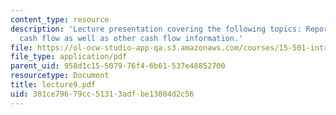```yaml
---
content_type: resource
description: 'Lecture presentation covering the following topics: Reports operating
  cash flow as well as other cash flow information.'
file: https://ol-ocw-studio-app-qa.s3.amazonaws.com/courses/15-501-introduction-to-financial-and-managerial-accounting-spring-2004/381ce79679cc51313adfbe13884d2c56_lecture9.pdf
file_type: application/pdf
parent_uid: 958d1c15-5079-76f4-6b61-537e48852700
resourcetype: Document
title: lecture9.pdf
uid: 381ce796-79cc-5131-3adf-be13884d2c56
---
```

